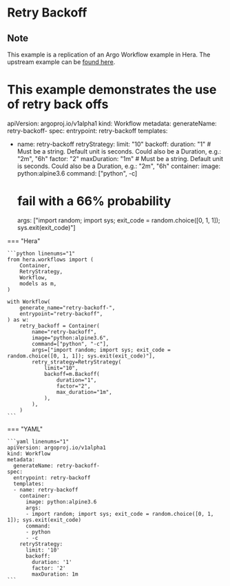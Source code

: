 # Retry Backoff

## Note

This example is a replication of an Argo Workflow example in Hera.
The upstream example can be [found here](https://github.com/argoproj/argo-workflows/blob/main/examples/retry-backoff.yaml).

# This example demonstrates the use of retry back offs
apiVersion: argoproj.io/v1alpha1
kind: Workflow
metadata:
  generateName: retry-backoff-
spec:
  entrypoint: retry-backoff
  templates:
  - name: retry-backoff
    retryStrategy:
      limit: "10"
      backoff:
        duration: "1"       # Must be a string. Default unit is seconds. Could also be a Duration, e.g.: "2m", "6h"
        factor: "2"
        maxDuration: "1m" # Must be a string. Default unit is seconds. Could also be a Duration, e.g.: "2m", "6h"
    container:
      image: python:alpine3.6
      command: ["python", -c]
      # fail with a 66% probability
      args: ["import random; import sys; exit_code = random.choice([0, 1, 1]); sys.exit(exit_code)"]


=== "Hera"

    ```python linenums="1"
    from hera.workflows import (
        Container,
        RetryStrategy,
        Workflow,
        models as m,
    )

    with Workflow(
        generate_name="retry-backoff-",
        entrypoint="retry-backoff",
    ) as w:
        retry_backoff = Container(
            name="retry-backoff",
            image="python:alpine3.6",
            command=["python", "-c"],
            args=["import random; import sys; exit_code = random.choice([0, 1, 1]); sys.exit(exit_code)"],
            retry_strategy=RetryStrategy(
                limit="10",
                backoff=m.Backoff(
                    duration="1",
                    factor="2",
                    max_duration="1m",
                ),
            ),
        )
    ```

=== "YAML"

    ```yaml linenums="1"
    apiVersion: argoproj.io/v1alpha1
    kind: Workflow
    metadata:
      generateName: retry-backoff-
    spec:
      entrypoint: retry-backoff
      templates:
      - name: retry-backoff
        container:
          image: python:alpine3.6
          args:
          - import random; import sys; exit_code = random.choice([0, 1, 1]); sys.exit(exit_code)
          command:
          - python
          - -c
        retryStrategy:
          limit: '10'
          backoff:
            duration: '1'
            factor: '2'
            maxDuration: 1m
    ```

